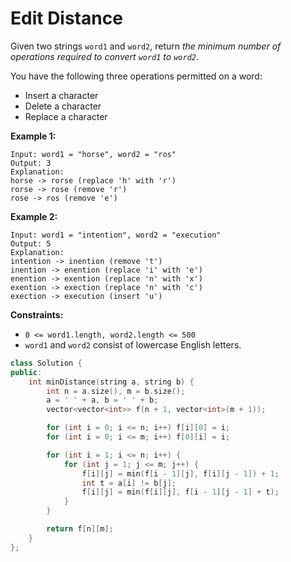 # Edit Distance

Given two strings `word1` and `word2`, return *the minimum number of operations required to convert `word1` to `word2`*.

You have the following three operations permitted on a word:

- Insert a character
- Delete a character
- Replace a character

 

**Example 1:**

```
Input: word1 = "horse", word2 = "ros"
Output: 3
Explanation: 
horse -> rorse (replace 'h' with 'r')
rorse -> rose (remove 'r')
rose -> ros (remove 'e')
```

**Example 2:**

```
Input: word1 = "intention", word2 = "execution"
Output: 5
Explanation: 
intention -> inention (remove 't')
inention -> enention (replace 'i' with 'e')
enention -> exention (replace 'n' with 'x')
exention -> exection (replace 'n' with 'c')
exection -> execution (insert 'u')
```

 

**Constraints:**

- `0 <= word1.length, word2.length <= 500`
- `word1` and `word2` consist of lowercase English letters.

```c++
class Solution {
public:
    int minDistance(string a, string b) {
        int n = a.size(), m = b.size();
        a = ' ' + a, b = ' ' + b;
        vector<vector<int>> f(n + 1, vector<int>(m + 1));

        for (int i = 0; i <= n; i++) f[i][0] = i;
        for (int i = 0; i <= m; i++) f[0][i] = i;

        for (int i = 1; i <= n; i++) {
            for (int j = 1; j <= m; j++) {
                f[i][j] = min(f[i - 1][j], f[i][j - 1]) + 1;
                int t = a[i] != b[j];
                f[i][j] = min(f[i][j], f[i - 1][j - 1] + t);
            }
        }

        return f[n][m];
    }
};
```

